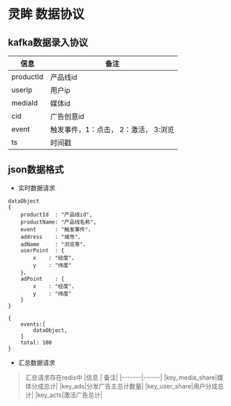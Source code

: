 # 灵眸 数据协议

## kafka数据录入协议
|信息 | 备注|
|-------|------|
|productId|产品线id| 
|userIp   | 用户ip |
|mediaId  | 媒体id |
|cid | 广告创意id|
|event| 触发事件，1：点击， 2：激活， 3:浏览|
|ts | 时间戳|

## json数据格式
- 实时数据请求
```
dataObject
{
	productId  : "产品线id",
	productName: "产品线名称",
	event      : "触发事件"，
	address    : "城市"，
	adName     : "浏览等"，
	userPoint  : {
		x    : "经度"，
		y    : "纬度"
	}，
	adPoint    : {
		x    : "经度"，
		y    : "纬度"
	}
}

{
	events:[
		dataObject,
	]
	total: 100
}
```
- 汇总数据请求

>汇总请求存在redis中
|信息 | 备注|
|-------|------|
|key_media_share|媒体分成总计|
|key_ads|分发广告主总计数量|
|key_user_share|用户分成总计|
|key_acts|激活广告总计|


